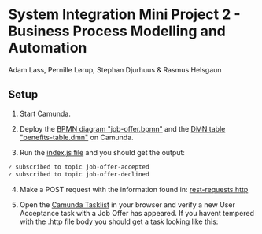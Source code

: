 # System Integration Mini Project 2 - Business Process Modelling and Automation
Adam Lass, Pernille Lørup, Stephan Djurhuus & Rasmus Helsgaun  

## Setup
1. Start Camunda.

2. Deploy the [BPMN diagram "job-offer.bpmn"](https://github.com/Soft20/si-mini-project-2-BPMN/blob/main/BPMN/job-offer.bpmn) and the [DMN table "benefits-table.dmn"](https://github.com/Soft20/si-mini-project-2-BPMN/blob/main/BPMN/benefits%20table.dmn) on Camunda.

3. Run the [index.js file](https://github.com/Soft20/si-mini-project-2-BPMN/blob/main/index.js) and you should get the output:
```javascript
✓ subscribed to topic job-offer-accepted
✓ subscribed to topic job-offer-declined
```

4. Make a POST request with the information found in: [rest-requests.http](https://github.com/Soft20/si-mini-project-2-BPMN/blob/main/http-requests/rest-requests.http)

5. Open the [Camunda Tasklist](http://localhost:8080/camunda/app/tasklist) in your browser and verify a new User Acceptance task with a Job Offer has appeared.
If you havent tempered with the .http file body you should get a task looking like this:
